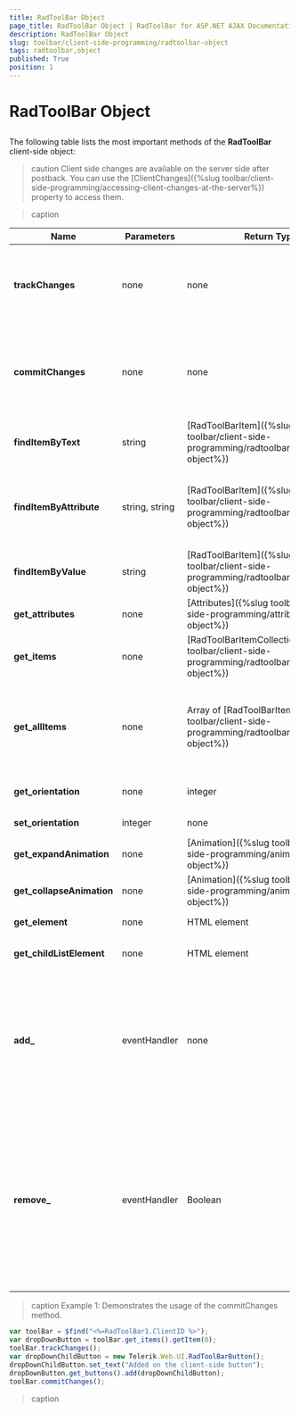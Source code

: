 ```yaml
---
title: RadToolBar Object
page_title: RadToolBar Object | RadToolBar for ASP.NET AJAX Documentation
description: RadToolBar Object
slug: toolbar/client-side-programming/radtoolbar-object
tags: radtoolbar,object
published: True
position: 1
---
```


# RadToolBar Object

## 

The following table lists the most important methods of the **RadToolBar** client-side object:

>caution Client side changes are available on the server side after postback. You can use the [ClientChanges]({%slug toolbar/client-side-programming/accessing-client-changes-at-the-server%}) property to access them.
>


>caption  

| Name | Parameters | Return Type | Description |
| ------ | ------ | ------ | ------ |
| **trackChanges** |none|none|Begins tracking changes to the toolbar items. Only changes to the items that occur between a call to **trackChanges** and **commitChanges** persist after a postback.|
| **commitChanges** |none|none|Ends tracking changes to the toolbar items. Only changes to the items that occur between a call to **trackChanges** and **commitChanges** persist after a postback. (see **Example 1**)|
|  **findItemByText**  | string | [RadToolBarItem]({%slug toolbar/client-side-programming/radtoolbaritem-object%}) | Returns the first item in the toolbar with the specified text.|
| **findItemByAttribute** |string, string|[RadToolBarItem]({%slug toolbar/client-side-programming/radtoolbaritem-object%})|Returns the first item in the toolbar with the custom attribute specified by the first parameter set to the value specified by the second parameter.|
| **findItemByValue** |string|[RadToolBarItem]({%slug toolbar/client-side-programming/radtoolbaritem-object%})|Returns the first item in the toolbar with the specified value.|
| **get_attributes** |none|[Attributes]({%slug toolbar/client-side-programming/attributes-object%})|Returns the collection of custom attributes defined for the toolbar.|
| **get_items** |none|[RadToolBarItemCollection]({%slug toolbar/client-side-programming/radtoolbaritemcollection-object%})|Returns the collection of items in the toolbar (not including items in drop-down lists).|
| **get_allItems** |none|Array of [RadToolBarItem]({%slug toolbar/client-side-programming/radtoolbaritem-object%})|Returns an array containing all the items in the toolbar, including the items in drop-down lists. Items in drop-down lists appear immediately following their parent items.|
| **get_orientation** |none|integer|Returns 0 if the toolbar is horizontal, 1 if it is vertical.|
| **set_orientation** |integer|none|Sets the orientation of the toolbar.|
| **get_expandAnimation** |none|[Animation]({%slug toolbar/client-side-programming/animation-object%})|Returns the expand animation object.|
| **get_collapseAnimation** |none|[Animation]({%slug toolbar/client-side-programming/animation-object%})|Returns the collapse animation object.|
| **get_element** |none|HTML element|Gets the DOM element for the toolbar.|
| **get_childListElement** |none|HTML element|Gets the DOM element for the UL element that lists the toolbar buttons.|
| **add_<EventName>** |eventHandler|none|Attaches an eventHandler to the event with the name &lt;EventName&gt;. Note that client-side event names differ from their server-side counterparts. For more information, see [Client-Side Events]({%slug toolbar/client-side-programming/events%}).|
| **remove_<EventName>** |eventHandler|Boolean|Detaches an eventHandler from the event with the name &lt;EventName&gt;.Returns "True" if the eventHandler is found and detached, false otherwise.Note that client-side event names differ from their server-side counterparts. For more information, see [Client-Side Events]({%slug toolbar/client-side-programming/events%}).|


>caption Example 1: Demonstrates the usage of the commitChanges method.
````JavaScript	
var toolBar = $find("<%=RadToolBar1.ClientID %>");
var dropDownButton = toolBar.get_items().getItem(0);
toolBar.trackChanges();
var dropDownChildButton = new Telerik.Web.UI.RadToolBarButton();
dropDownChildButton.set_text("Added on the client-side button");
dropDownButton.get_buttons().add(dropDownChildButton);
toolBar.commitChanges();				
````

>caption  